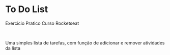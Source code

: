 <h1>To Do List</h1>
<p>Exercicio Pratico Curso Rocketseat</p>
<br>
<p> Uma simples lista de tarefas, com função de adicionar e remover atividades da lista</p>
  
